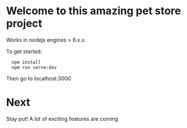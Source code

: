# Welcome to this amazing pet store project

Works in nodejs engines > 6.x.x.

To get started: 
```
  npm install
  npm run serve:dev
```

Then go to localhost:3000


# Next
Stay put! A lot of exciting features are coming